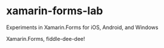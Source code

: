 # xamarin-forms-lab  
Experiments in Xamarin.Forms for iOS, Android, and Windows

Xamarin.Forms, fiddle-dee-dee!
